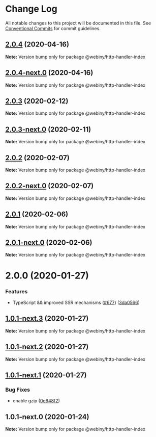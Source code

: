 # Change Log

All notable changes to this project will be documented in this file.
See [Conventional Commits](https://conventionalcommits.org) for commit guidelines.

## [2.0.4](https://github.com/webiny/webiny-js/compare/@webiny/http-handler-index@2.0.4-next.0...@webiny/http-handler-index@2.0.4) (2020-04-16)

**Note:** Version bump only for package @webiny/http-handler-index





## [2.0.4-next.0](https://github.com/webiny/webiny-js/compare/@webiny/http-handler-index@2.0.3...@webiny/http-handler-index@2.0.4-next.0) (2020-04-16)

**Note:** Version bump only for package @webiny/http-handler-index





## [2.0.3](https://github.com/webiny/webiny-js/compare/@webiny/http-handler-index@2.0.3-next.0...@webiny/http-handler-index@2.0.3) (2020-02-12)

**Note:** Version bump only for package @webiny/http-handler-index





## [2.0.3-next.0](https://github.com/webiny/webiny-js/compare/@webiny/http-handler-index@2.0.2...@webiny/http-handler-index@2.0.3-next.0) (2020-02-11)

**Note:** Version bump only for package @webiny/http-handler-index





## [2.0.2](https://github.com/webiny/webiny-js/compare/@webiny/http-handler-index@2.0.2-next.0...@webiny/http-handler-index@2.0.2) (2020-02-07)

**Note:** Version bump only for package @webiny/http-handler-index





## [2.0.2-next.0](https://github.com/webiny/webiny-js/compare/@webiny/http-handler-index@2.0.1...@webiny/http-handler-index@2.0.2-next.0) (2020-02-07)

**Note:** Version bump only for package @webiny/http-handler-index





## [2.0.1](https://github.com/webiny/webiny-js/compare/@webiny/http-handler-index@2.0.1-next.0...@webiny/http-handler-index@2.0.1) (2020-02-06)

**Note:** Version bump only for package @webiny/http-handler-index





## [2.0.1-next.0](https://github.com/webiny/webiny-js/compare/@webiny/http-handler-index@2.0.0...@webiny/http-handler-index@2.0.1-next.0) (2020-02-06)

**Note:** Version bump only for package @webiny/http-handler-index





# 2.0.0 (2020-01-27)


### Features

* TypeScript && improved SSR mechanisms ([#677](https://github.com/webiny/webiny-js/issues/677)) ([3da0566](https://github.com/webiny/webiny-js/commit/3da0566f29e1d46df0e7c357be0b42bdaa4c7d2b))





## [1.0.1-next.3](https://github.com/webiny/webiny-js/compare/@webiny/http-handler-index@1.0.1-next.2...@webiny/http-handler-index@1.0.1-next.3) (2020-01-27)

**Note:** Version bump only for package @webiny/http-handler-index





## [1.0.1-next.2](https://github.com/webiny/webiny-js/compare/@webiny/http-handler-index@1.0.1-next.1...@webiny/http-handler-index@1.0.1-next.2) (2020-01-27)

**Note:** Version bump only for package @webiny/http-handler-index





## [1.0.1-next.1](https://github.com/webiny/webiny-js/compare/@webiny/http-handler-index@1.0.1-next.0...@webiny/http-handler-index@1.0.1-next.1) (2020-01-27)


### Bug Fixes

* enable gzip ([0e648f2](https://github.com/webiny/webiny-js/commit/0e648f27572603e956fc614eddda2b68cdf53e42))





## 1.0.1-next.0 (2020-01-24)

**Note:** Version bump only for package @webiny/http-handler-index
